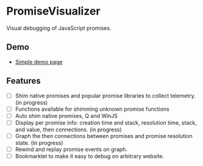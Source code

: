 # PromiseVisualizer
Visual debugging of JavaScript promises.

## Demo
 - [Simple demo page](http://david-risney.github.io/PromiseVisualizer/demo/)

## Features
 - [ ] Shim native promises and popular promise libraries to collect telemetry. (in progress)
  - [ ] Functions available for shimming unknown promise functions
  - [ ] Auto shim native promises, Q and WinJS
 - [ ] Display per promise info: creation time and stack, resolution time, stack, and value, then connections. (in progress)
 - [ ] Graph the then connections between promises and promise resolution state. (in progress)
 - [ ] Rewind and replay promise events on graph.
 - [ ] Bookmarklet to make it easy to debug on arbitrary website.

